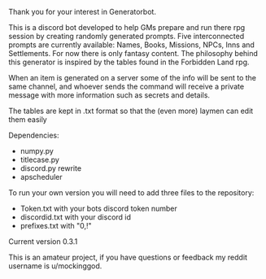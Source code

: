 Thank you for your interest in Generatorbot.

This is a discord bot developed to help GMs prepare and run there rpg session by creating randomly generated prompts. Five interconnected prompts are currently available: Names, Books, Missions, NPCs, Inns and Settlements. For now there is only fantasy content.
The philosophy behind this generator is inspired by the tables found in the Forbidden Land rpg.

When an item is generated on a server some of the info will be sent to the same channel, and whoever sends the command will receive a private message with more information such as secrets and details.

The tables are kept in .txt format so that the (even more) laymen can edit them easily

Dependencies:
 * numpy.py
 * titlecase.py
 * discord.py rewrite
 * apscheduler

To run your own version you will need to add three files to the repository:
 * Token.txt with your bots discord token number
 * discordid.txt with your discord id
 * prefixes.txt with "0,!"
 
Current version 0.3.1
 
This is an amateur project, if you have questions or feedback my reddit username is u/mockinggod.
